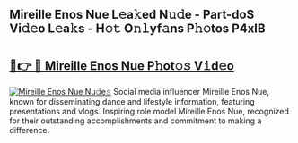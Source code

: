 ## Mireille Enos Nue L𝚎a𝚔ed N𝚞𝚍e - Part-doS Vi𝚍𝚎o L𝚎a𝚔s - H𝚘𝚝 O𝚗𝚕yf𝚊ns P𝚑𝚘tos P4xIB

# <h2><a href="http://kf53yzg.oniu.top/?m=Mireille+Enos+Nue">🔗👉 🔴 Mireille Enos Nue P𝚑ot𝚘𝚜 V𝚒d𝚎o</a></h2>

[![Mireille Enos Nue Nu𝚍e𝚜](https://i.imgur.com/0qMVB7G.gif)](http://kf53yzg.oniu.top/?m=Mireille+Enos+Nue)
Social media influencer Mireille Enos Nue, known for disseminating dance and lifestyle information, featuring presentations and vlogs. Inspiring role model Mireille Enos Nue, recognized for their outstanding accomplishments and commitment to making a difference.  
